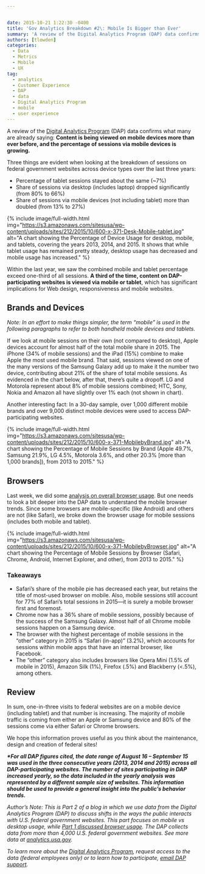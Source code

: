 ```yaml
---


date: 2015-10-21 1:22:30 -0400
title: 'Gov Analytics Breakdown #2\: Mobile Is Bigger than Ever'
summary: 'A review of the Digital Analytics Program (DAP) data confirms what many are already saying\: Content is being viewed on mobile devices more than ever before, and the percentage of sessions via mobile devices is growing. Three things are evident when looking at the breakdown of sessions on&nbsp;federal government websites across device types over the'
authors: [tlowden]
categories:
  - Data
  - Metrics
  - Mobile
  - UX
tag:
  - analytics
  - Customer Experience
  - DAP
  - data
  - Digital Analytics Program
  - mobile
  - user experience
---
```


A review of the <a href="https://www.WHATEVER/services/dap/" target="_blank">Digital Analytics Program</a> (DAP) data confirms what many are already saying: **Content is being viewed on mobile devices more than ever before, and the percentage of sessions via mobile devices is growing.**

Three things are evident when looking at the breakdown of sessions on federal government websites across device types over the last three years:

  * Percentage of tablet sessions stayed about the same (~7%)
  * Share of sessions via desktop (includes laptop) dropped significantly (from 80% to 66%)
  * Share of sessions via mobile devices (not including tablet) more than doubled (from 13% to 27%)


{% include image/full-width.html img="https://s3.amazonaws.com/sitesusa/wp-content/uploads/sites/212/2015/10/600-x-371-Desk-Mobile-tablet.jpg" alt="A chart showing the Percentage of Device Usage for desktop, mobile, and tablets, covering the years 2013, 2014, and 2015. It shows that while tablet usage has remained pretty steady, desktop usage has decreased and mobile usage has increased." %}

Within the last year, we saw the combined mobile and tablet percentage exceed one-third of all sessions. **A third of the time, content on DAP-participating websites is viewed via mobile or tablet**, which has significant implications for Web design, responsiveness and mobile websites.

## Brands and Devices

_Note: In an effort to make things simpler, the term “mobile” is used in the following paragraphs to refer to both handheld mobile devices and tablets._

If we look at mobile sessions on their own (not compared to desktop), Apple devices account for almost half of the total mobile share in 2015. The iPhone (34% of mobile sessions) and the iPad (15%) combine to make Apple the most used mobile brand. That said, sessions viewed on one of the many versions of the Samsung Galaxy add up to make it the number two device, contributing about 21% of the share of total mobile sessions. As evidenced in the chart below, after that, there’s quite a dropoff. LG and Motorola represent about 8% of mobile sessions combined; HTC, Sony, Nokia and Amazon all have slightly over 1% each (not shown in chart).

Another interesting fact: In a 30-day sample, over 1,000 different mobile brands and over 9,000 distinct mobile devices were used to access DAP-participating websites.


{% include image/full-width.html img="https://s3.amazonaws.com/sitesusa/wp-content/uploads/sites/212/2015/10/600-x-371-MobilebyBrand.jpg" alt="A chart showing the Percentage of Mobile Sessions by Brand (Apple 49.7%, Samsung 21.9%, LG 4.5%, Motorola 3.6%, and other 20.3% [more than 1,000 brands]), from 2013 to 2015." %}

## Browsers

Last week, we did some <a href="https://www.WHATEVER/2015/10/15/gov-analytics-breakdown-1-browsers-chrome-takes-the-cake/" target="_blank">analysis on overall browser usage</a>. But one needs to look a bit deeper into the DAP data to understand the mobile browser trends. Since some browsers are mobile-specific (like Android) and others are not (like Safari), we broke down the browser usage for mobile sessions (includes both mobile and tablet).


{% include image/full-width.html img="https://s3.amazonaws.com/sitesusa/wp-content/uploads/sites/212/2015/10/600-x-371-MobilebyBrowser.jpg" alt="A chart showing the Percentage of Mobile Sessions by Browser (Safari, Chrome, Android, Internet Explorer, and other), from 2013 to 2015." %}

### Takeaways

  * Safari’s share of the mobile pie has decreased each year, but retains the title of most-used browser on mobile. Also, mobile sessions still account for 77% of Safari’s total sessions in 2015—it is surely a mobile browser first and foremost.
  * Chrome now has a 36% share of mobile sessions, possibly because of the success of the Samsung Galaxy. Almost half of all Chrome mobile sessions happen on a Samsung device.
  * The browser with the highest percentage of mobile sessions in the &#8220;other&#8221; category in 2015 is &#8220;Safari (in-app)&#8221; (3.2%), which accounts for sessions within mobile apps that have an internal browser, like Facebook.
  * The “other” category also includes browsers like Opera Mini (1.5% of mobile in 2015), Amazon Silk (1%), Firefox (.5%) and Blackberry (<.5%), among others.

## Review

In sum, one-in-three visits to federal websites are on a mobile device (including tablet) and that number is increasing. The majority of mobile traffic is coming from either an Apple or Samsung device and 80% of the sessions come via either Safari or Chrome browsers.

We hope this information proves useful as you think about the maintenance, design and creation of federal sites!

**_*For all DAP figures cited, the date range of August 16 &#8211; September 15 was used in the three consecutive years (2013, 2014 and 2015) across all DAP-participating websites. The number of sites participating in DAP increased yearly, so the data included in the yearly analysis was represented by a different sample size of websites. This information should be used to provide a general insight into the public’s behavior trends._**

_Author’s Note: This is Part 2 of a blog in which we use data from the Digital Analytics Program (DAP) to discuss shifts in the ways the public interacts with U.S. federal government websites. This part focuses on mobile vs desktop usage, while <a href="https://www.WHATEVER/2015/10/15/gov-analytics-breakdown-1-browsers-chrome-takes-the-cake/" target="_blank">Part 1 discussed browser usage</a>. The DAP collects data from more than 4,000 U.S. federal government websites. See more data at <a href="http://analytics.usa.gov" target="_blank">analytics.usa.gov</a>._

_To learn more about the <a href="http://WHATEVER/services/dap" target="_blank">Digital Analytics Program</a>, request access to the data (federal employees only) or to learn how to participate, <a href="mailto:dap@support.WHATEVER" target="_blank">email DAP support</a>._